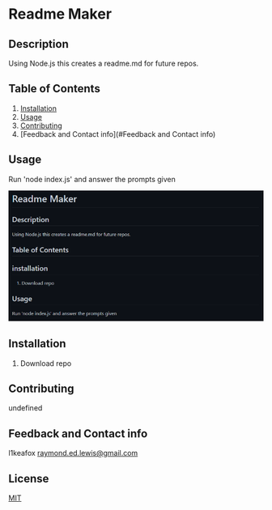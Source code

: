 # Readme Maker





## Description 
Using Node.js this creates a readme.md for future repos.


## Table of Contents 
1.  [Installation](#Installation)
2.  [Usage](#Usage)
3.  [Contributing](#Contributing)
4.  [Feedback and Contact info](#Feedback and Contact info)
## Usage 
Run 'node index.js' and answer the prompts given


![Website](/assets/images/readme.PNG)

## Installation 
1. Download repo 


## Contributing 
undefined


## Feedback and Contact info
l1keafox
raymond.ed.lewis@gmail.com


## License
[MIT](https://choosealicense.com/licenses/mit/)



